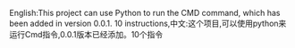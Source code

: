English:This project can use Python to run the CMD command, which has been added in version 0.0.1. 10 instructions,中文:这个项目,可以使用python来运行Cmd指令,0.0.1版本已经添加。10个指令